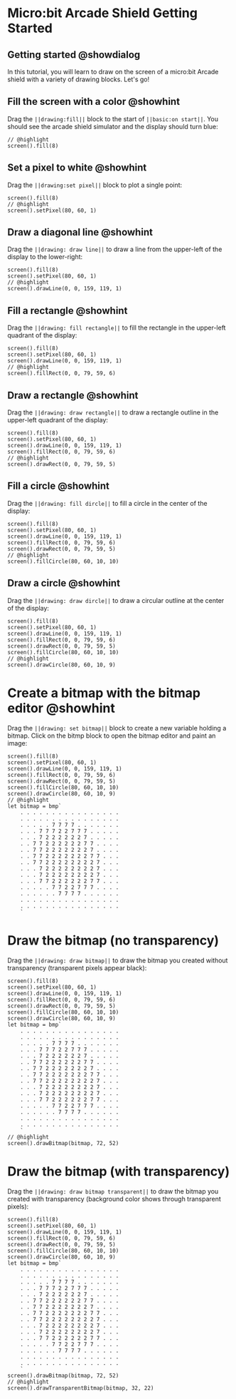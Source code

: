 # Micro:bit Arcade Shield Getting Started

## Getting started @showdialog

In this tutorial, you will learn to draw on the screen of a micro:bit Arcade shield with 
a variety of drawing blocks. Let's go!

## Fill the screen with a color @showhint

Drag the `||drawing:fill||` block to the start of `||basic:on start||`. You should see the arcade shield simulator and the display should turn blue:

```blocks
// @highlight
screen().fill(8)
```

## Set a pixel to white @showhint

Drag the `||drawing:set pixel||` block to plot a single point:

```block
screen().fill(8)
// @highlight
screen().setPixel(80, 60, 1)
```

## Draw a diagonal line @showhint

Drag the `||drawing: draw line||` to draw a line from the upper-left of the display to the lower-right:

```block
screen().fill(8)
screen().setPixel(80, 60, 1)
// @highlight
screen().drawLine(0, 0, 159, 119, 1)
```

## Fill a rectangle @showhint

Drag the `||drawing: fill rectangle||` to fill the rectangle in the upper-left quadrant of the display:

```block
screen().fill(8)
screen().setPixel(80, 60, 1)
screen().drawLine(0, 0, 159, 119, 1)
// @highlight
screen().fillRect(0, 0, 79, 59, 6)
```
## Draw a rectangle @showhint

Drag the `||drawing: draw rectangle||` to draw a rectangle outline in the upper-left quadrant of the display:

```block
screen().fill(8)
screen().setPixel(80, 60, 1)
screen().drawLine(0, 0, 159, 119, 1)
screen().fillRect(0, 0, 79, 59, 6)
// @highlight
screen().drawRect(0, 0, 79, 59, 5)
```

## Fill a circle @showhint

Drag the `||drawing: fill dircle||` to fill a circle in the center of the display:
```block
screen().fill(8)
screen().setPixel(80, 60, 1)
screen().drawLine(0, 0, 159, 119, 1)
screen().fillRect(0, 0, 79, 59, 6)
screen().drawRect(0, 0, 79, 59, 5)
// @highlight
screen().fillCircle(80, 60, 10, 10)
```

## Draw a circle @showhint

Drag the `||drawing: draw dircle||` to draw a circular outline at the center of the display:

```block
screen().fill(8)
screen().setPixel(80, 60, 1)
screen().drawLine(0, 0, 159, 119, 1)
screen().fillRect(0, 0, 79, 59, 6)
screen().drawRect(0, 0, 79, 59, 5)
screen().fillCircle(80, 60, 10, 10)
// @highlight
screen().drawCircle(80, 60, 10, 9)
```

# Create a bitmap with the bitmap editor @showhint

Drag the `||drawing: set bitmap||` block to create a new variable holding a bitmap. Click on the bitmp block to open the bitmap editor and paint an image:

```block
screen().fill(8)
screen().setPixel(80, 60, 1)
screen().drawLine(0, 0, 159, 119, 1)
screen().fillRect(0, 0, 79, 59, 6)
screen().drawRect(0, 0, 79, 59, 5)
screen().fillCircle(80, 60, 10, 10)
screen().drawCircle(80, 60, 10, 9)
// @highlight
let bitmap = bmp`
    . . . . . . . . . . . . . . . . 
    . . . . . . . . . . . . . . . . 
    . . . . . 7 7 7 7 . . . . . . . 
    . . . 7 7 7 2 2 7 7 7 . . . . . 
    . . . 7 2 2 2 2 2 2 7 . . . . . 
    . . 7 7 2 2 2 2 2 2 7 7 . . . . 
    . . 7 7 2 2 2 2 2 2 2 7 . . . . 
    . . 7 7 2 2 2 2 2 2 2 7 7 . . . 
    . . 7 7 2 2 2 2 2 2 2 2 7 . . . 
    . . . 7 2 2 2 2 2 2 2 2 7 . . . 
    . . . 7 2 2 2 2 2 2 2 2 7 . . . 
    . . . 7 7 2 2 2 2 2 2 7 7 . . . 
    . . . . . 7 7 2 2 7 7 7 . . . . 
    . . . . . . 7 7 7 7 . . . . . . 
    . . . . . . . . . . . . . . . . 
    . . . . . . . . . . . . . . . . 
    `
```

# Draw the bitmap (no transparency)

Drag the `||drawing: draw bitmap||` to draw the bitmap you created without transparency (transparent pixels appear black):

```block
screen().fill(8)
screen().setPixel(80, 60, 1)
screen().drawLine(0, 0, 159, 119, 1)
screen().fillRect(0, 0, 79, 59, 6)
screen().drawRect(0, 0, 79, 59, 5)
screen().fillCircle(80, 60, 10, 10)
screen().drawCircle(80, 60, 10, 9)
let bitmap = bmp`
    . . . . . . . . . . . . . . . . 
    . . . . . . . . . . . . . . . . 
    . . . . . 7 7 7 7 . . . . . . . 
    . . . 7 7 7 2 2 7 7 7 . . . . . 
    . . . 7 2 2 2 2 2 2 7 . . . . . 
    . . 7 7 2 2 2 2 2 2 7 7 . . . . 
    . . 7 7 2 2 2 2 2 2 2 7 . . . . 
    . . 7 7 2 2 2 2 2 2 2 7 7 . . . 
    . . 7 7 2 2 2 2 2 2 2 2 7 . . . 
    . . . 7 2 2 2 2 2 2 2 2 7 . . . 
    . . . 7 2 2 2 2 2 2 2 2 7 . . . 
    . . . 7 7 2 2 2 2 2 2 7 7 . . . 
    . . . . . 7 7 2 2 7 7 7 . . . . 
    . . . . . . 7 7 7 7 . . . . . . 
    . . . . . . . . . . . . . . . . 
    . . . . . . . . . . . . . . . . 
    `
// @highlight
screen().drawBitmap(bitmap, 72, 52)
```

# Draw the bitmap (with transparency)

Drag the `||drawing: draw bitmap transparent||` to draw the bitmap you created with transparency (background color shows through transparent pixels):

```block
screen().fill(8)
screen().setPixel(80, 60, 1)
screen().drawLine(0, 0, 159, 119, 1)
screen().fillRect(0, 0, 79, 59, 6)
screen().drawRect(0, 0, 79, 59, 5)
screen().fillCircle(80, 60, 10, 10)
screen().drawCircle(80, 60, 10, 9)
let bitmap = bmp`
    . . . . . . . . . . . . . . . . 
    . . . . . . . . . . . . . . . . 
    . . . . . 7 7 7 7 . . . . . . . 
    . . . 7 7 7 2 2 7 7 7 . . . . . 
    . . . 7 2 2 2 2 2 2 7 . . . . . 
    . . 7 7 2 2 2 2 2 2 7 7 . . . . 
    . . 7 7 2 2 2 2 2 2 2 7 . . . . 
    . . 7 7 2 2 2 2 2 2 2 7 7 . . . 
    . . 7 7 2 2 2 2 2 2 2 2 7 . . . 
    . . . 7 2 2 2 2 2 2 2 2 7 . . . 
    . . . 7 2 2 2 2 2 2 2 2 7 . . . 
    . . . 7 7 2 2 2 2 2 2 7 7 . . . 
    . . . . . 7 7 2 2 7 7 7 . . . . 
    . . . . . . 7 7 7 7 . . . . . . 
    . . . . . . . . . . . . . . . . 
    . . . . . . . . . . . . . . . . 
    `
screen().drawBitmap(bitmap, 72, 52)
// @highlight
screen().drawTransparentBitmap(bitmap, 32, 22)
```